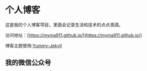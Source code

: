 # 个人博客

这是我的个人博客项目，里面会记录生活和技术的点点滴滴。


访问地址：[https://myma911.github.io/](https://myma911.github.io/)


博客主题使用:[Yummy-Jekyll](https://github.com/DONGChuan/Yummy-Jekyll)


## 我的微信公众号


